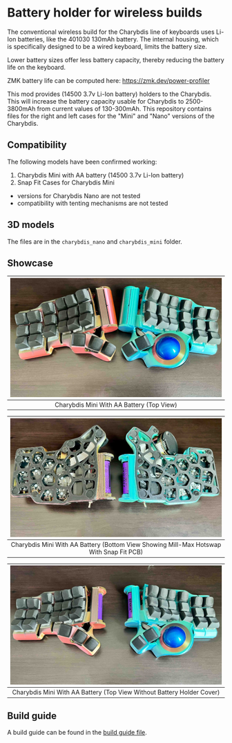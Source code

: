 # Battery holder for wireless builds

The conventional wireless build for the Charybdis line of keyboards uses Li-Ion batteries, like the 401030 130mAh battery. 
The internal housing, which is specifically designed to be a wired keyboard, limits the battery size. 

Lower battery sizes offer less battery capacity, thereby reducing the battery life on the keyboard.

ZMK battery life can be computed here: https://zmk.dev/power-profiler

This mod provides (14500 3.7v Li-Ion battery) holders to the Charybdis. This will increase the battery capacity usable for Charybdis to 2500-3800mAh from current values of 130-300mAh. This repository contains files for the right and left cases for the "Mini" and "Nano" versions of the Charybdis.

## Compatibility
The following models have been confirmed working:

1. Charybdis Mini with AA battery (14500 3.7v Li-Ion battery)
1. Snap Fit Cases for Charybdis Mini

- versions for Charybdis Nano are not tested
- compatibility with tenting mechanisms are not tested

## 3D models

The files are in the `charybdis_nano` and `charybdis_mini` folder.

## Showcase

| ![](images/cmini_top_closed_battery.jpg)  |
| :---------------------------------------: |
| Charybdis Mini With AA Battery (Top View) |

|                              ![](images/cmini_bottom.jpg)                               |
| :-------------------------------------------------------------------------------------: |
| Charybdis Mini With AA Battery (Bottom View Showing Mill-Max Hotswap With Snap Fit PCB) |

|                 ![](images/cmini_top_open_battery.jpg)                 |
| :--------------------------------------------------------------------: |
| Charybdis Mini With AA Battery (Top View Without Battery Holder Cover) |

## Build guide

A build guide can be found in the [build guide file](build_guide.md).